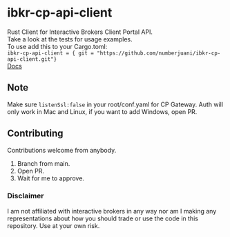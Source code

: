 # ibkr-cp-api-client
Rust Client for Interactive Brokers Client Portal API. </br>
Take a look at the tests for usage examples. </br>
To use add this to your Cargo.toml: </br>
```ibkr-cp-api-client = { git = "https://github.com/numberjuani/ibkr-cp-api-client.git"} ``` </br>
[Docs](https://interactivebrokers.github.io/cpwebapi/) </br>
## Note 
Make sure ```listenSsl:false``` in your root/conf.yaml for CP Gateway.
Auth will only work in Mac and Linux, if you want to add Windows, open PR. </br>
## Contributing
Contributions welcome from anybody.
1. Branch from main.
2. Open PR.
3. Wait for me to approve.
### Disclaimer
I am not affiliated with interactive brokers in any way nor am I making
any representations about how you should trade or use the code in this repository.
Use at your own risk.
